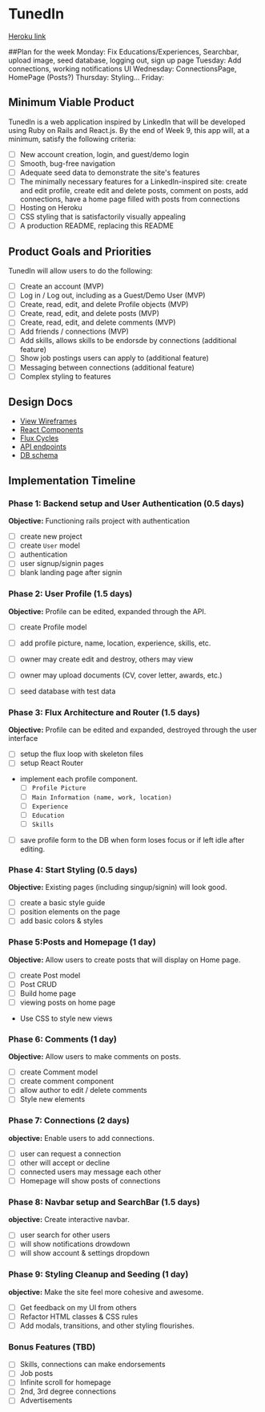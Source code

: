 # TunedIn

[Heroku link][heroku]

[heroku]: http://www.herokuapp.com

##Plan for the week
Monday: Fix Educations/Experiences, Searchbar, upload image, seed database, logging out, sign up page
Tuesday: Add connections, working notifications UI
Wednesday: ConnectionsPage, HomePage (Posts?)
Thursday: Styling...
Friday:

## Minimum Viable Product

TunedIn is a web application inspired by LinkedIn that will be developed using
Ruby on Rails and React.js. By the end of Week 9, this app will, at a minimum,
satisfy the following criteria:

- [ ] New account creation, login, and guest/demo login
- [ ] Smooth, bug-free navigation
- [ ] Adequate seed data to demonstrate the site's features
- [ ] The minimally necessary features for a LinkedIn-inspired site: create and edit profile, create edit and delete posts, comment on posts, add connections, have a home page filled with posts from connections
- [ ] Hosting on Heroku
- [ ] CSS styling that is satisfactorily visually appealing
- [ ] A production README, replacing this README

## Product Goals and Priorities

TunedIn will allow users to do the following:

<!-- This is a Markdown checklist. Use it to keep track of your
progress. Put an x between the brackets for a checkmark: [x] -->

- [ ] Create an account (MVP)
- [ ] Log in / Log out, including as a Guest/Demo User (MVP)
- [ ] Create, read, edit, and delete Profile objects (MVP)
- [ ] Create, read, edit, and delete posts (MVP)
- [ ] Create, read, edit, and delete comments (MVP)
- [ ] Add friends / connections (MVP)
- [ ] Add skills, allows skills to be endorsde by connections (additional feature)
- [ ] Show job postings users can apply to (additional feature)
- [ ] Messaging between connections (additional feature)
- [ ] Complex styling to features

## Design Docs
* [View Wireframes][views]
* [React Components][components]
* [Flux Cycles][flux-cycles]
* [API endpoints][api-endpoints]
* [DB schema][schema]

[views]: ./docs/views.md
[components]: ./docs/components.md
[flux-cycles]: ./docs/flux-cycles.md
[api-endpoints]: ./docs/api-endpoints.md
[schema]: ./docs/schema.md

## Implementation Timeline

### Phase 1: Backend setup and User Authentication (0.5 days)

**Objective:** Functioning rails project with authentication

- [ ] create new project
- [ ] create `User` model
- [ ] authentication
- [ ] user signup/signin pages
- [ ] blank landing page after signin

### Phase 2: User Profile (1.5 days)

**Objective:** Profile can be edited, expanded through the API.

- [ ] create Profile model
- [ ] add profile picture, name, location, experience, skills, etc.
- [ ] owner may create edit and destroy, others may view
- [ ] owner may upload documents (CV, cover letter, awards, etc.)
- [ ] seed database with test data


### Phase 3: Flux Architecture and Router (1.5 days)

**Objective:** Profile can be edited and expanded, destroyed through the user interface

- [ ] setup the flux loop with skeleton files
- [ ] setup React Router
- implement each profile component.
  - [ ] `Profile Picture`
  - [ ] `Main Information (name, work, location)`
  - [ ] `Experience`
  - [ ] `Education`
  - [ ] `Skills`
- [ ] save profile form to the DB when form loses focus or if left idle after editing.

### Phase 4: Start Styling (0.5 days)

**Objective:** Existing pages (including singup/signin) will look good.

- [ ] create a basic style guide
- [ ] position elements on the page
- [ ] add basic colors & styles

### Phase 5:Posts and Homepage (1 day)

**Objective:** Allow users to create posts that will display on Home page.

- [ ] create Post model
- [ ] Post CRUD
- [ ] Build home page
- [ ] viewing posts on home page
- Use CSS to style new views


### Phase 6: Comments (1 day)

**Objective:** Allow users to make comments on posts.

- [ ] create Comment model
- [ ] create comment component
- [ ] allow author to edit / delete comments
- [ ] Style new elements

### Phase 7: Connections (2 days)

**objective:** Enable users to add connections.

- [ ] user can request a connection
- [ ] other will accept or decline
- [ ] connected users may message each other
- [ ] Homepage will show posts of connections

### Phase 8: Navbar setup and SearchBar (1.5 days)

**objective:** Create interactive navbar.

- [ ] user search for other users
- [ ] will show notifications drowdown
- [ ] will show account & settings dropdown

### Phase 9: Styling Cleanup and Seeding (1 day)

**objective:** Make the site feel more cohesive and awesome.

- [ ] Get feedback on my UI from others
- [ ] Refactor HTML classes & CSS rules
- [ ] Add modals, transitions, and other styling flourishes.

### Bonus Features (TBD)
- [ ] Skills, connections can make endorsements
- [ ] Job posts
- [ ] Infinite scroll for homepage
- [ ] 2nd, 3rd degree connections
- [ ] Advertisements

[phase-one]: ./docs/phases/phase1.md
[phase-two]: ./docs/phases/phase2.md
[phase-three]: ./docs/phases/phase3.md
[phase-four]: ./docs/phases/phase4.md
[phase-five]: ./docs/phases/phase5.md
